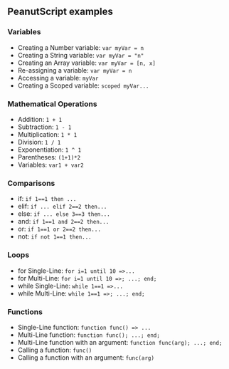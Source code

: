 ## PeanutScript examples
### Variables
- Creating a Number variable: `var myVar = n`
- Creating a String variable: `var myVar = "n"`
- Creating an Array variable: `var myVar = [n, x]`
- Re-assigning a variable: `var myVar = n`
- Accessing a variable: `myVar`
- Creating a Scoped variable: `scoped myVar...`
### Mathematical Operations
- Addition: `1 + 1`
- Subtraction: `1 - 1`
- Multiplication: `1 * 1`
- Division: `1 / 1`
- Exponentiation: `1 ^ 1`
- Parentheses: `(1+1)*2`
- Variables: `var1 + var2`
### Comparisons
- if: `if 1==1 then ...`
- elif: `if ... elif 2==2 then...`
- else: `if ... else 3==3 then...`
- and: `if 1==1 and 2==2 then...`
- or: `if 1==1 or 2==2 then...`
- not: `if not 1==1 then...`
### Loops
- for Single-Line: `for i=1 until 10 =>...`
- for Multi-Line: `for i=1 until 10 =>; ...; end;`
- while Single-Line: `while 1==1 =>...`
- while Multi-Line: `while 1==1 =>; ...; end;`
### Functions
- Single-Line function: `function func() => ...`
- Multi-Line function: `function func(); ...; end;`
- Multi-Line function with an argument: `function func(arg); ...; end;`
- Calling a function: `func()`
- Calling a function with an argument: `func(arg)`